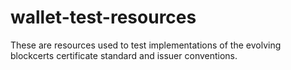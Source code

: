 # wallet-test-resources
These are resources used to test implementations of the evolving blockcerts certificate standard and issuer conventions.
